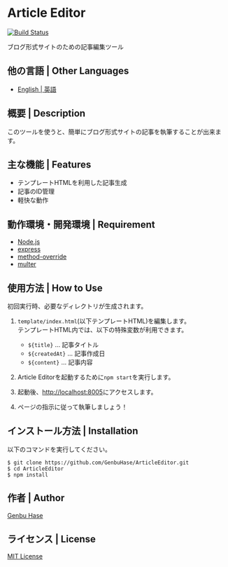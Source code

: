 # Article Editor

[![Build Status](https://travis-ci.org/GenbuHase/ArticleEditor.svg?branch=AE-1.1.0)](https://travis-ci.org/GenbuHase/ArticleEditor)

ブログ形式サイトのための記事編集ツール

## 他の言語 | Other Languages
* [English | 英語](/README.md)

## 概要 | Description
このツールを使うと、簡単にブログ形式サイトの記事を執筆することが出来ます。

## 主な機能 | Features
* テンプレートHTMLを利用した記事生成
* 記事のID管理
* 軽快な動作

## 動作環境・開発環境 | Requirement
* [Node.js](https://nodejs.org/)
* [express](https://npmjs.com/package/express)
* [method-override](https://npmjs.com/package/method-override)
* [multer](https://npmjs.com/package/multer)

## 使用方法 | How to Use
初回実行時、必要なディレクトリが生成されます。

1.	`template/index.html`(以下テンプレートHTML)を編集します。<Br />
	テンプレートHTML内では、以下の特殊変数が利用できます。

	* `${title}` ... 記事タイトル
	* `${createdAt}` ... 記事作成日
	* `${content}` ... 記事内容
	
2.	Article Editorを起動するために`npm start`を実行します。
3.	起動後、[http://localhost:8005](http://localhost:8005)にアクセスします。
4.	ページの指示に従って執筆しましょう！

## インストール方法 | Installation
以下のコマンドを実行してください。

```
$ git clone https://github.com/GenbuHase/ArticleEditor.git
$ cd ArticleEditor
$ npm install
```

## 作者 | Author
[Genbu Hase](https://github.com/GenbuHase)

## ライセンス | License
[MIT License](https://github.com/GenbuHase/ArticleEditor/blob/master/LICENSE)